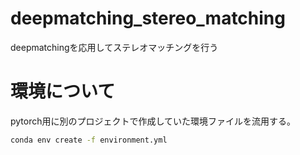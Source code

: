 # deepmatching_stereo_matching
deepmatchingを応用してステレオマッチングを行う

# 環境について
pytorch用に別のプロジェクトで作成していた環境ファイルを流用する。
```bash
conda env create -f environment.yml
```
